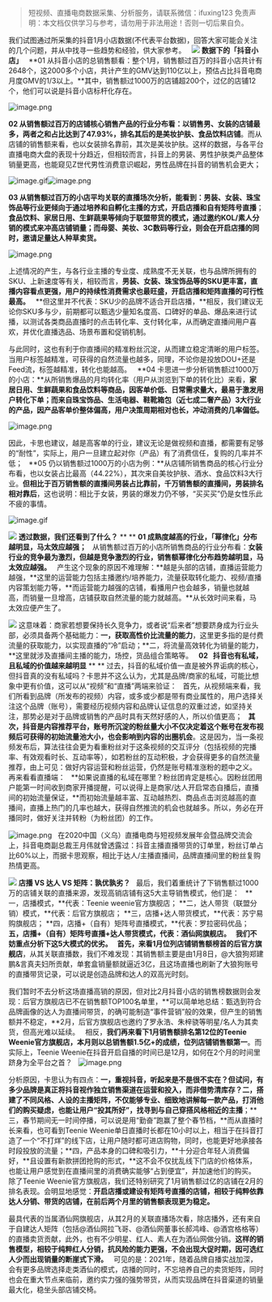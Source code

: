 
>
> 短视频、直播电商数据采集、分析服务，请联系微信：ifuxing123
> 免责声明：本文档仅供学习与参考，请勿用于非法用途！否则一切后果自负。
> 




我们试图通过所采集的抖音1月小店数据(不代表平台数据)，回答大家可能会关注的几个问题，并从中找寻一些趋势和经验，供大家参考。
 
![](https://cdn.nlark.com/yuque/0/2021/webp/97322/1614988249313-db98e206-0f57-4c9a-bc39-4fdb8227f153.webp#align=left&display=inline&height=162&margin=%5Bobject%20Object%5D&originHeight=134&originWidth=560&size=0&status=done&style=none&width=677)
**数据下的「抖音小店」**
 
**01 从抖音小店的总销售额看：整个1月，销售额过百万的抖音小店共计有2648个，这2000多个小店，共计产生的GMV达到110亿以上，预估占比抖音电商月度GMV的1/3以上。**其中，销售额过1000万的店铺超200个，过亿的店铺12个，他们可以说是抖音小店标杆化存在。


![image.png](https://cdn.nlark.com/yuque/0/2021/png/97322/1614988293977-90728389-a0fd-426f-af4f-22a7ae684ce0.png#align=left&display=inline&height=253&margin=%5Bobject%20Object%5D&name=image.png&originHeight=505&originWidth=1080&size=210936&status=done&style=none&width=540)


**02 从销售额过百万的店铺核心销售产品的行业分布看：以销售男、女装的店铺最多，两者之和占比达到了47.93%，排名其后的是美妆护肤、食品饮料店铺**。而从店铺的销售额来看，也以女装排名靠前，其次是美妆护肤。这样的数据，与各平台直播电商大盘的表现十分趋近，但相较而言，抖音上的男装、男性护肤类产品整体销量更高，也能窥见Z世代男性消费意识崛起，男性品牌在抖音的销售机会更大；


![image.gif](https://cdn.nlark.com/yuque/0/2021/gif/97322/1614988249414-72226629-74f5-473d-96c2-59b793d89a88.gif#align=left&display=inline&height=1&margin=%5Bobject%20Object%5D&name=image.gif&originHeight=1&originWidth=1&size=70&status=done&style=none&width=1)![image.png](https://cdn.nlark.com/yuque/0/2021/png/97322/1614988320254-014ce60d-b987-480c-9c85-7af7c9e4203c.png#align=left&display=inline&height=222&margin=%5Bobject%20Object%5D&name=image.png&originHeight=444&originWidth=1080&size=163375&status=done&style=none&width=540)


**03 从销售额过百万的小店平均关联的直播场次分析，能看到：男装、女装、珠宝饰品等行业更倾向于通过培养和自孵化主播的方式，开启店播和自有矩阵号直播**；**食品饮料、家居日用、生鲜蔬果等倾向于联盟带货的模式，通过邀约KOL/素人分销的模式来冲高店铺销量；而母婴、美妆、3C数码等行业，则会在开启店播的同时，邀请足量达人种草卖货。**


![image.png](https://cdn.nlark.com/yuque/0/2021/png/97322/1614988327387-dd1450ee-660f-47ee-adc3-a98da7ffb57b.png#align=left&display=inline&height=218&margin=%5Bobject%20Object%5D&name=image.png&originHeight=436&originWidth=1080&size=142095&status=done&style=none&width=540)


上述情况的产生，与各行业主播的专业度、成熟度不无关联，也与品牌所拥有的SKU、上新速度等有关，相较而言，**男装、女装、珠宝饰品等的SKU更丰富，直播内容看点更强，用户的持续性消费需求也最旺盛，开启店播和矩阵直播的可行性最高。**
 
**但这里并不代表：SKU少的品牌不适合开启店播，**相反，我们建议无论你SKU多与少，前期都可以甄选少量知名度高、口碑好的单品、爆品来进行试播，以测试各类商品直播时的点击转化率、支付转化率，从而确定直播间用户喜欢，并优化直播选品、场景布置和促销机制。


与此同时，这也有利于你直播间的精准粉丝沉淀，从而建立稳定清晰的用户标签。当用户标签越精准，可获得的自然流量也越多，同理，不论你是投放DOU+还是Feed流，标签越精准，转化也能越高。
 
**04 卡思进一步分析销售额过1000万的小店：**从所销售爆品的月均转化率（用户从浏览到下单的转化比）来看，**家居日用、生鲜蔬果和食品饮料等商品，因客单价低、日常需求量大，最易于激发用户转化下单；而来自珠宝饰品、生活电器、鞋靴箱包（近七成二奢产品）3大行业的产品，因产品客单价整体偏高，用户决策周期相对也长，冲动消费的几率偏低。**


![image.png](https://cdn.nlark.com/yuque/0/2021/png/97322/1614988335331-ffd6af11-2aaa-4127-a59c-06e15954bcc7.png#align=left&display=inline&height=219&margin=%5Bobject%20Object%5D&name=image.png&originHeight=438&originWidth=1080&size=176032&status=done&style=none&width=540)


因此，卡思也建议，越是高客单的行业，建议无论是做视频和直播，都需要有足够的“耐性”，实际上，用户一旦建立起对你（产品）有了消费信任，复购的几率并不低；
 
**05 仍以销售额过1000万的小店为例：**从店铺所销售商品的核心行业分布看，也以女装占比最高（44.22%），其次来自美妆护肤、酒水、食品饮料3大行业。**但相比于百万销售额的直播间男装占比靠前，千万销售额的直播间，男装排名相对靠后**，这也说明：相比于女装，男装的爆发力仍不够，“买买买”仍是女性乐此不疲的事情。


![image.gif](https://cdn.nlark.com/yuque/0/2021/gif/97322/1614988249415-31322303-b2c0-4a8e-8016-950ebcd23653.gif#align=left&display=inline&height=1&margin=%5Bobject%20Object%5D&name=image.gif&originHeight=1&originWidth=1&size=70&status=done&style=none&width=1)


![](https://cdn.nlark.com/yuque/0/2021/webp/97322/1614988249340-d39cda1a-2a41-42f2-bb88-e9562cfb9e06.webp#align=left&display=inline&height=34&margin=%5Bobject%20Object%5D&originHeight=134&originWidth=560&size=0&status=done&style=none&width=140)
**透过数据，我们还看到了什么？**
** **
**01 成熟度越高的行业，「幂律化」分布越明显，马太效应越强；**
 
从销售额过百万的小店所销售商品的行业分布看：**女装行业的竞争最为激烈，但越是竞争激烈的行业，销售额幂律化分布趋势越明显，马太效应越强。**
 
产生这个现象的原因不难理解：**越是头部的店铺，直播运营能力越强，**这里的运营能力包括主播邀约/培养能力，流量获取转化能力、视频/直播内容策划能力等，**而运营能力越强的店铺，看播用户也会越多，销量也就越高，而销量一旦增高，店铺获取自然流量的能力就越高。**从长效时间来看，马太效应便产生了。


![](https://cdn.nlark.com/yuque/0/2021/webp/97322/1614988249340-4f6d3fec-e043-4e4b-b37f-78875adacee5.webp#align=left&display=inline&height=239&margin=%5Bobject%20Object%5D&originHeight=401&originWidth=1080&size=0&status=done&style=none&width=645)
这意味着：商家若想要保持长久竞争力，或者说“后来者”想要跻身成为行业头部，必须具备两个基础能力：**一，获取高性价比流量的能力**，这里更多指的是付费流量的获取能力，以实现直播的“冷”启动；**二，将流量高效转化为销量的能力，**这里就涉及直播间主播的能力，场控，货品组合策略等。
 
**02   抖音也有私域，且私域的价值越来越明显**
** **
过去，抖音的私域价值一直是被外界诟病的核心，但抖音真的没有私域吗？卡思并不这么认为，尤其是品牌/商家的私域，可能比想象中更有价值，这可以从“视频”和“直播”两端来验证：
 
首先，从视频端来看，我们所看到品牌（所发布的视频）内容，或多或少都是带有商业属性的，用户选择关注这个品牌（账号），需要经历视频内容和品牌认证信息的双重过滤，如坚持关注，那势必是对于品牌或销售的产品时具有天然好感的人，所以价值更高；
 
**其次，抖音是内容推荐平台，账号所沉淀的粉丝量大小不仅决定着这个账号在发布视频后可获得的初始流量池大小，也会影响到内容的出圈机会**。这是因为，当一条视频发布后，算法往往会更为看重粉丝对于这条视频的交互评分（包括视频的完播率、有效观看时长、互动率等），如若粉丝的互动积极，才会获得更多的自然流量推荐，由上可见：做好内容运营和粉丝运营，仍然是账号精准涨粉的题中之义。
 
再来看看直播端：
 
**如果说直播的私域在哪里？粉丝团肯定是核心。因粉丝团用户能第一时间收到商家开播提醒，可以说得上是商家/达人开启常态自播后，直播间的初始流量保证，**而初始流量越丰富、互动越热烈、商品点击浏览越高的直播间，直播上热门的几率也越大，获得自然推流的机会也就越多。所以，务必在开播同时，做好关注并转粉（为粉丝团）的工作。


![image.png](https://cdn.nlark.com/yuque/0/2021/png/97322/1614988374971-b76f3f31-3b99-4719-abda-bd35799f8fc1.png#align=left&display=inline&height=379&margin=%5Bobject%20Object%5D&name=image.png&originHeight=757&originWidth=1039&size=1006776&status=done&style=none&width=519.5)
 
在2020中国（义乌）直播电商与短视频发展年会暨品牌交流会上，抖音电商副总裁王月伟就曾透露过：抖音主播直播带货的订单里，粉丝订单占比60%以上，而据卡思观察，相比于达人/主播直播间，品牌直播间里的粉丝复购热情更高。




![](https://cdn.nlark.com/yuque/0/2021/webp/97322/1614988249347-401124c5-033d-4402-be1a-ac208bb640e6.webp#align=left&display=inline&height=34&margin=%5Bobject%20Object%5D&originHeight=134&originWidth=560&size=0&status=done&style=none&width=140)
**店播 VS 达人 VS 矩阵：孰优孰劣？**
 
最后，我们着重统计了下销售额过1000万的店铺关联的直播来源，发现高销店铺有这5大主导销售模式，他们是：
 
**一，店播模式，**代表：Teenie weenie官方旗舰店；
**二，达人带货（联盟分销）模式，**代表：后官方旗舰店；
**三，店播+达人带货模式，**代表：苏宁易购旗舰店；
**四，店播+（自有）矩阵号直播模式，**代表：罗拉密码优品；
**五，店播+（自有）矩阵号直播+达人带货模式，**代表：酒仙网旗舰店。
 
我们不妨重点分析下这5大模式的优劣。
 
首先，来看1月位列店铺销售额榜首的**后官方旗舰店**，从其关联直播数，我们不难发现：其销售额主要是由1月8日，@大狼狗郑建鹏&言真夫妇所贡献，单套盒销量额就逼近3亿，且这场直播也刷新了大狼狗账号的直播带货记录，可以说是创造品牌和达人的双高光时刻。


我们暂时不去分析这场直播高销的原因，但对比2月抖音小店的销售榜数据则会发现：后官方旗舰店已不在销售额TOP100名单里，**可以简单地总结：甄选到符合品牌画像的达人为直播间带货，的确可能制造“事件营销”般的效果，但产生的销售额并不稳定，**2月，后官方旗舰店也邀约了罗永浩、朱梓骁等明星/名人为其卖货，但高光难以延续。
 
相反，**我们再来看下1月销售额排名第12位的Teenie Weenie官方旗舰店，本月则以总销售额1.5亿+的成绩，位列店铺销售额第一**。而实际上，Teenie Weenie在抖音开启自播的时间已是12月，如何在2个月的时间里跻身为全平台之首？
 
![image.png](https://cdn.nlark.com/yuque/0/2021/png/97322/1614988385460-b98928d9-0184-4e22-833d-1ae48e1ac137.png#align=left&display=inline&height=380&margin=%5Bobject%20Object%5D&name=image.png&originHeight=760&originWidth=1080&size=1468111&status=done&style=none&width=540)


分析原因，卡思认为有四点：**一，重视抖音，听起来是不是很不实在？但试问，有多少品牌是真正将抖音视作独立销售渠道在运营和投入，而非借势清库存？二，搭建了不同风格、人设的主播矩阵，不仅能够专业、细致地讲解每一款产品，打消他们的购买疑虑，也能让用户“投其所好”，找寻到与自己穿搭风格相近的主播**；**三，春节期间无一时间停播，可以说是用“勤奋”跑赢了整个春节档，**而从直播时长来看，也可看到Teenie Weenie单日直播时长都在10小时以上，相当于在抖音打造了一个“不打烊”的线下店，让用户随时都可进店购物，同时，也能更好地承接各时段投放的流量；**四，产品本身的口碑和吸引力，**十分迎合年轻人消费偏好，**且设置有新款拼团抢购的形式，**这不会不仅扰乱线下门店的价格体系，也能让用户感觉到在直播间里的消费确实能够“占到便宜”，并加速他们的购买。
 
除了Teenie Weenie官方旗舰店，我们还特别研究了1月销售额过亿的店铺在2月的排名表现。会明显地感觉：**开启店播或建设有矩阵号直播的店铺，相较于纯粹依靠达人分销、带货的店铺，在前后两个月里的销售额表现更为稳定。**


最具代表的当属酒仙网旗舰店，从其2月的关联直播场次看，除店播外，还有来自于自建达人矩阵（包括@酒仙网拉飞哥、@酒仙网董事长郝鸿峰、@酒宫格格等）的直播卖货贡献，此外，也有不少明星、红人、素人在为酒仙网做分销。**这样的销售模型，相较于纯粹红人分销，抗风险的能力更强，不会出现大促时期，因可选红人少而出现销量的断崖式下滑。**
 
可见的是：2021年，随着品牌自播实战加深，会有更多品牌选择走类酒仙的模式，店播的同时，不忘培养自己的卖货矩阵，同时也会在重大节点来临前，邀约实力强的强势带货，从而实现品牌在抖音渠道的销量最大化，稳坐头部店铺交椅。
